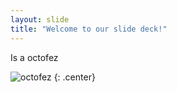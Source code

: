 ```yaml
---
layout: slide
title: "Welcome to our slide deck!"
---
```


Is a octofez

![octofez](https://octodex.github.com/images/octofez.png)
{: .center}
